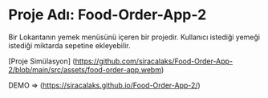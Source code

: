 # Proje Adı: Food-Order-App-2
Bir Lokantanın yemek menüsünü içeren bir projedir. Kullanıcı istediği yemeği istediği miktarda sepetine ekleyebilir. 


[Proje Simülasyon]  (https://github.com/siracalaks/Food-Order-App-2/blob/main/src/assets/food-order-app.webm)


DEMO => (https://siracalaks.github.io/Food-Order-App-2/)
